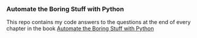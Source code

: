 ### Automate the Boring Stuff with Python 

This repo contains my code answers to the questions at the end of every chapter in the book [Automate the Boring Stuff with Python](https://automatetheboringstuff.com/)